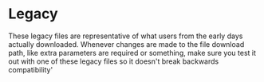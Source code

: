 Legacy
======

These legacy files are representative of what users from the early days actually downloaded. Whenever changes are made to the file download path, like extra parameters are required or something, make sure you test it out with one of these legacy files so it doesn't break backwards compatibility'

